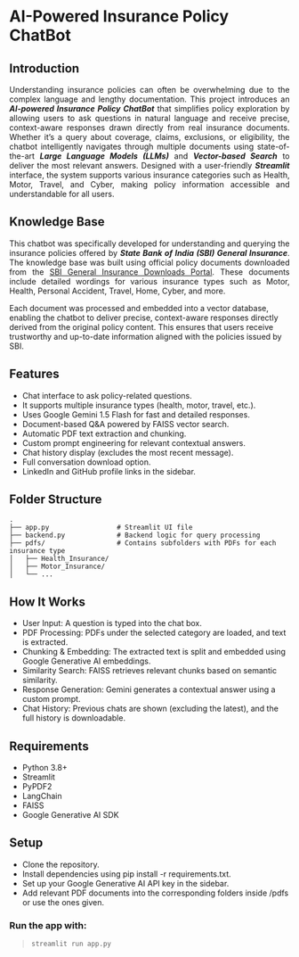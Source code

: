 # **AI-Powered Insurance Policy ChatBot**

## Introduction
<p align = "justify">Understanding insurance policies can often be overwhelming due to the complex language and lengthy documentation. This project introduces an <i><b>AI-powered Insurance Policy ChatBot</b></i> that simplifies policy exploration by allowing users to ask questions in natural language and receive precise, context-aware responses drawn directly from real insurance documents. Whether it’s a query about coverage, claims, exclusions, or eligibility, the chatbot intelligently navigates through multiple documents using state-of-the-art <i><b>Large Language Models (LLMs)</b></i> and <i><b>Vector-based Search</b></i> to deliver the most relevant answers. Designed with a user-friendly <i><b>Streamlit</b></i> interface, the system supports various insurance categories such as Health, Motor, Travel, and Cyber, making policy information accessible and understandable for all users. </p>

## Knowledge Base
<p align = "justify"> This chatbot was specifically developed for understanding and querying the insurance policies offered by <i><b>State Bank of India (SBI) General Insurance</b></i>. The knowledge base was built using official policy documents downloaded from the <a href="https://www.sbigeneral.in/downloads">SBI General Insurance Downloads Portal</a>. These documents include detailed wordings for various insurance types such as Motor, Health, Personal Accident, Travel, Home, Cyber, and more.

Each document was processed and embedded into a vector database, enabling the chatbot to deliver precise, context-aware responses directly derived from the original policy content. This ensures that users receive trustworthy and up-to-date information aligned with the policies issued by SBI. </p>

## Features
- Chat interface to ask policy-related questions.
- It supports multiple insurance types (health, motor, travel, etc.).
- Uses Google Gemini 1.5 Flash for fast and detailed responses.
- Document-based Q&A powered by FAISS vector search.
- Automatic PDF text extraction and chunking.
- Custom prompt engineering for relevant contextual answers.
- Chat history display (excludes the most recent message).
- Full conversation download option.
- LinkedIn and GitHub profile links in the sidebar.

## Folder Structure
```
.
├── app.py                 # Streamlit UI file
├── backend.py             # Backend logic for query processing
├── pdfs/                  # Contains subfolders with PDFs for each insurance type
│   ├── Health_Insurance/
│   ├── Motor_Insurance/
│   └── ...
```

## How It Works
- User Input: A question is typed into the chat box.
- PDF Processing: PDFs under the selected category are loaded, and text is extracted.
- Chunking & Embedding: The extracted text is split and embedded using Google Generative AI embeddings.
- Similarity Search: FAISS retrieves relevant chunks based on semantic similarity.
- Response Generation: Gemini generates a contextual answer using a custom prompt.
- Chat History: Previous chats are shown (excluding the latest), and the full history is downloadable.

## Requirements
- Python 3.8+
- Streamlit
- PyPDF2
- LangChain
- FAISS
- Google Generative AI SDK

## Setup
- Clone the repository.
- Install dependencies using pip install -r requirements.txt.
- Set up your Google Generative AI API key in the sidebar.
- Add relevant PDF documents into the corresponding folders inside /pdfs or use the ones given.

### Run the app with:
> 
> ```streamlit run app.py```
